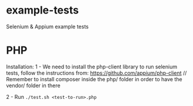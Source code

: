 example-tests
=============

Selenium &amp; Appium example tests

PHP
=============
Installation:
1 - We need to install the php-client library to run selenium tests, follow the
instructions from:
    https://github.com/appium/php-client
// Remember to install composer inside the php/ folder in order to have the
vendor/ folder in there

2 - Run ```./test.sh <test-to-run>.php```
